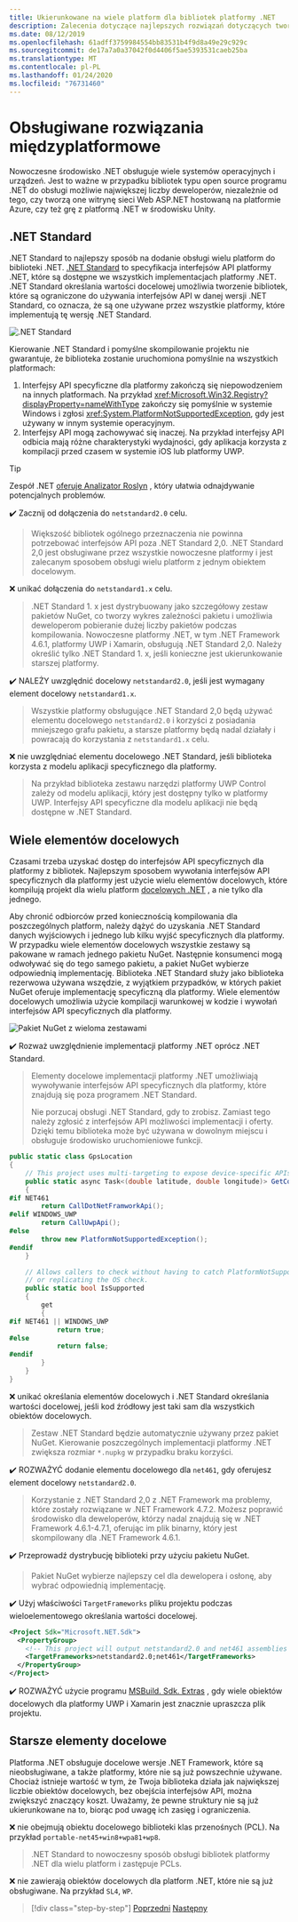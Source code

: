 ```yaml
---
title: Ukierunkowane na wiele platform dla bibliotek platformy .NET
description: Zalecenia dotyczące najlepszych rozwiązań dotyczących tworzenia bibliotek platformy .NET dla wielu platform.
ms.date: 08/12/2019
ms.openlocfilehash: 61adff3759984554bb83531b4f9d8a49e29c929c
ms.sourcegitcommit: de17a7a0a37042f0d4406f5ae5393531caeb25ba
ms.translationtype: MT
ms.contentlocale: pl-PL
ms.lasthandoff: 01/24/2020
ms.locfileid: "76731460"
---
```

# <a name="cross-platform-targeting"></a>Obsługiwane rozwiązania międzyplatformowe

Nowoczesne środowisko .NET obsługuje wiele systemów operacyjnych i urządzeń. Jest to ważne w przypadku bibliotek typu open source programu .NET do obsługi możliwie największej liczby deweloperów, niezależnie od tego, czy tworzą one witrynę sieci Web ASP.NET hostowaną na platformie Azure, czy też grę z platformą .NET w środowisku Unity.

## <a name="net-standard"></a>.NET Standard

.NET Standard to najlepszy sposób na dodanie obsługi wielu platform do biblioteki .NET. [.NET Standard](../net-standard.md) to specyfikacja interfejsów API platformy .NET, które są dostępne we wszystkich implementacjach platformy .NET. .NET Standard określania wartości docelowej umożliwia tworzenie bibliotek, które są ograniczone do używania interfejsów API w danej wersji .NET Standard, co oznacza, że są one używane przez wszystkie platformy, które implementują tę wersję .NET Standard.

![.NET Standard](./media/cross-platform-targeting/platforms-netstandard.png ".NET Standard")

Kierowanie .NET Standard i pomyślne skompilowanie projektu nie gwarantuje, że biblioteka zostanie uruchomiona pomyślnie na wszystkich platformach:

1. Interfejsy API specyficzne dla platformy zakończą się niepowodzeniem na innych platformach. Na przykład <xref:Microsoft.Win32.Registry?displayProperty=nameWithType> zakończy się pomyślnie w systemie Windows i zgłosi <xref:System.PlatformNotSupportedException>, gdy jest używany w innym systemie operacyjnym.
2. Interfejsy API mogą zachowywać się inaczej. Na przykład interfejsy API odbicia mają różne charakterystyki wydajności, gdy aplikacja korzysta z kompilacji przed czasem w systemie iOS lub platformy UWP.

> [!TIP]
> Zespół .NET [oferuje Analizator Roslyn](../analyzers/api-analyzer.md) , który ułatwia odnajdywanie potencjalnych problemów.

✔️ Zacznij od dołączenia do `netstandard2.0` celu.

> Większość bibliotek ogólnego przeznaczenia nie powinna potrzebować interfejsów API poza .NET Standard 2,0. .NET Standard 2,0 jest obsługiwane przez wszystkie nowoczesne platformy i jest zalecanym sposobem obsługi wielu platform z jednym obiektem docelowym.

❌ unikać dołączenia do `netstandard1.x` celu.

> .NET Standard 1. x jest dystrybuowany jako szczegółowy zestaw pakietów NuGet, co tworzy wykres zależności pakietu i umożliwia deweloperom pobieranie dużej liczby pakietów podczas kompilowania. Nowoczesne platformy .NET, w tym .NET Framework 4.6.1, platformy UWP i Xamarin, obsługują .NET Standard 2,0. Należy określić tylko .NET Standard 1. x, jeśli konieczne jest ukierunkowanie starszej platformy.

✔️ NALEŻY uwzględnić docelowy `netstandard2.0`, jeśli jest wymagany element docelowy `netstandard1.x`.

> Wszystkie platformy obsługujące .NET Standard 2,0 będą używać elementu docelowego `netstandard2.0` i korzyści z posiadania mniejszego grafu pakietu, a starsze platformy będą nadal działały i powracają do korzystania z `netstandard1.x` celu.

❌ nie uwzględniać elementu docelowego .NET Standard, jeśli biblioteka korzysta z modelu aplikacji specyficznego dla platformy.

> Na przykład biblioteka zestawu narzędzi platformy UWP Control zależy od modelu aplikacji, który jest dostępny tylko w platformy UWP. Interfejsy API specyficzne dla modelu aplikacji nie będą dostępne w .NET Standard.

## <a name="multi-targeting"></a>Wiele elementów docelowych

Czasami trzeba uzyskać dostęp do interfejsów API specyficznych dla platformy z bibliotek. Najlepszym sposobem wywołania interfejsów API specyficznych dla platformy jest użycie wielu elementów docelowych, które kompilują projekt dla wielu platform [docelowych .NET](../frameworks.md) , a nie tylko dla jednego.

Aby chronić odbiorców przed koniecznością kompilowania dla poszczególnych platform, należy dążyć do uzyskania .NET Standard danych wyjściowych i jednego lub kilku wyjść specyficznych dla platformy. W przypadku wiele elementów docelowych wszystkie zestawy są pakowane w ramach jednego pakietu NuGet. Następnie konsumenci mogą odwoływać się do tego samego pakietu, a pakiet NuGet wybierze odpowiednią implementację. Biblioteka .NET Standard służy jako biblioteka rezerwowa używana wszędzie, z wyjątkiem przypadków, w których pakiet NuGet oferuje implementację specyficzną dla platformy. Wiele elementów docelowych umożliwia użycie kompilacji warunkowej w kodzie i wywołań interfejsów API specyficznych dla platformy.

![Pakiet NuGet z wieloma zestawami](./media/cross-platform-targeting/nuget-package-multiple-assemblies.png "Pakiet NuGet z wieloma zestawami")

✔️ Rozważ uwzględnienie implementacji platformy .NET oprócz .NET Standard.

> Elementy docelowe implementacji platformy .NET umożliwiają wywoływanie interfejsów API specyficznych dla platformy, które znajdują się poza programem .NET Standard.
>
> Nie porzucaj obsługi .NET Standard, gdy to zrobisz. Zamiast tego należy zgłosić z interfejsów API możliwości implementacji i oferty. Dzięki temu biblioteka może być używana w dowolnym miejscu i obsługuje środowisko uruchomieniowe funkcji.

```csharp
public static class GpsLocation
{
    // This project uses multi-targeting to expose device-specific APIs to .NET Standard.
    public static async Task<(double latitude, double longitude)> GetCoordinatesAsync()
    {
#if NET461
        return CallDotNetFramworkApi();
#elif WINDOWS_UWP
        return CallUwpApi();
#else
        throw new PlatformNotSupportedException();
#endif
    }

    // Allows callers to check without having to catch PlatformNotSupportedException
    // or replicating the OS check.
    public static bool IsSupported
    {
        get
        {
#if NET461 || WINDOWS_UWP
            return true;
#else
            return false;
#endif
        }
    }
}
```

❌ unikać określania elementów docelowych i .NET Standard określania wartości docelowej, jeśli kod źródłowy jest taki sam dla wszystkich obiektów docelowych.

> Zestaw .NET Standard będzie automatycznie używany przez pakiet NuGet. Kierowanie poszczególnych implementacji platformy .NET zwiększa rozmiar `*.nupkg` w przypadku braku korzyści.

✔️ ROZWAŻYĆ dodanie elementu docelowego dla `net461`, gdy oferujesz element docelowy `netstandard2.0`.

> Korzystanie z .NET Standard 2,0 z .NET Framework ma problemy, które zostały rozwiązane w .NET Framework 4.7.2. Możesz poprawić środowisko dla deweloperów, którzy nadal znajdują się w .NET Framework 4.6.1-4.7.1, oferując im plik binarny, który jest skompilowany dla .NET Framework 4.6.1.

✔️ Przeprowadź dystrybucję biblioteki przy użyciu pakietu NuGet.

> Pakiet NuGet wybierze najlepszy cel dla dewelopera i osłonę, aby wybrać odpowiednią implementację.

✔️ Użyj właściwości `TargetFrameworks` pliku projektu podczas wieloelementowego określania wartości docelowej.

```xml
<Project Sdk="Microsoft.NET.Sdk">
  <PropertyGroup>
    <!-- This project will output netstandard2.0 and net461 assemblies -->
    <TargetFrameworks>netstandard2.0;net461</TargetFrameworks>
  </PropertyGroup>
</Project>
```

✔️ ROZWAŻYĆ użycie programu [MSBuild. Sdk. Extras](https://github.com/onovotny/MSBuildSdkExtras) , gdy wiele obiektów docelowych dla platformy UWP i Xamarin jest znacznie upraszcza plik projektu.

## <a name="older-targets"></a>Starsze elementy docelowe

Platforma .NET obsługuje docelowe wersje .NET Framework, które są nieobsługiwane, a także platformy, które nie są już powszechnie używane. Chociaż istnieje wartość w tym, że Twoja biblioteka działa jak największej liczbie obiektów docelowych, bez obejścia interfejsów API, można zwiększyć znaczący koszt. Uważamy, że pewne struktury nie są już ukierunkowane na to, biorąc pod uwagę ich zasięg i ograniczenia.

❌ nie obejmują obiektu docelowego biblioteki klas przenośnych (PCL). Na przykład `portable-net45+win8+wpa81+wp8`.

> .NET Standard to nowoczesny sposób obsługi bibliotek platformy .NET dla wielu platform i zastępuje PCLs.

❌ nie zawierają obiektów docelowych dla platform .NET, które nie są już obsługiwane. Na przykład `SL4`, `WP`.

>[!div class="step-by-step"]
>[Poprzedni](get-started.md)
>[Następny](strong-naming.md)
